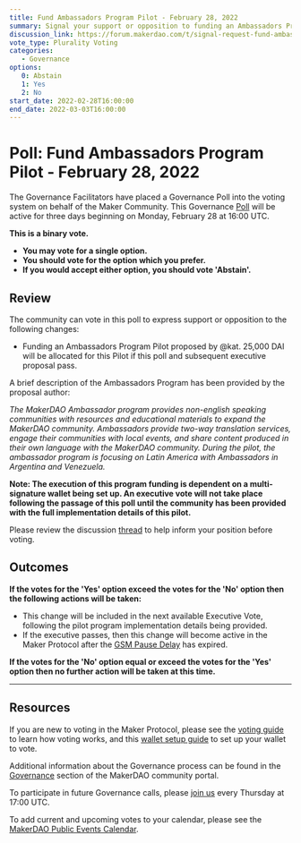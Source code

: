 ```yaml
---
title: Fund Ambassadors Program Pilot - February 28, 2022
summary: Signal your support or opposition to funding an Ambassadors Program Piolet for 25,000 DAI.
discussion_link: https://forum.makerdao.com/t/signal-request-fund-ambassadors-program-pilot/13199
vote_type: Plurality Voting
categories:
   - Governance
options:
   0: Abstain
   1: Yes
   2: No
start_date: 2022-02-28T16:00:00
end_date: 2022-03-03T16:00:00
---
```

# Poll: Fund Ambassadors Program Pilot - February 28, 2022

The Governance Facilitators have placed a Governance Poll into the voting system on behalf of the Maker Community. This Governance [Poll](https://community-development.makerdao.com/en/learn/governance/on-chain-gov) will be active for three days beginning on Monday, February 28 at 16:00 UTC.

**This is a binary vote.** 
- **You may vote for a single option.** 
- **You should vote for the option which you prefer.**
- **If you would accept either option, you should vote 'Abstain'.**

## Review

The community can vote in this poll to express support or opposition to the following changes: 
* Funding an Ambassadors Program Pilot proposed by @kat. 25,000 DAI will be allocated for this Pilot if this poll and subsequent executive proposal pass.

A brief description of the Ambassadors Program has been provided by the proposal author:

*The MakerDAO Ambassador program provides non-english speaking communities with resources and educational materials to expand the MakerDAO community. Ambassadors provide two-way translation services, engage their communities with local events, and share content produced in their own language with the MakerDAO community. During the pilot, the ambassador program is focusing on Latin America with Ambassadors in Argentina and Venezuela.*

**Note: The execution of this program funding is dependent on a multi-signature wallet being set up. An executive vote will not take place following the passage of this poll until the community has been provided with the full implementation details of this pilot.**

Please review the discussion [thread](https://forum.makerdao.com/t/signal-request-fund-ambassadors-program-pilot/13199) to help inform your position before voting.

## Outcomes

**If the votes for the 'Yes' option exceed the votes for the 'No' option then the following actions will be taken:**
* This change will be included in the next available Executive Vote, following the pilot program implementation details being provided.
* If the executive passes, then this change will become active in the Maker Protocol after the [GSM Pause Delay](https://community-development.makerdao.com/en/learn/governance/param-gsm-pause-delay) has expired.

**If the votes for the 'No' option equal or exceed the votes for the 'Yes' option then no further action will be taken at this time.**

---

## Resources

If you are new to voting in the Maker Protocol, please see the [voting guide](https://community-development.makerdao.com/en/learn/governance/how-voting-works/) to learn how voting works, and this [wallet setup guide](https://community-development.makerdao.com/en/learn/governance/voting-setup/) to set up your wallet to vote.

Additional information about the Governance process can be found in the [Governance](https://community-development.makerdao.com/en/learn/governance) section of the MakerDAO community portal.

To participate in future Governance calls, please [join us](https://github.com/makerdao/community/tree/master/governance/governance-and-risk-meetings) every Thursday at 17:00 UTC.

To add current and upcoming votes to your calendar, please see the [MakerDAO Public Events Calendar](https://calendar.google.com/calendar/embed?src=makerdao.com_3efhm2ghipksegl009ktniomdk%40group.calendar.google.com&ctz=UTC&mode=week&showCalendars=0&showPrint=0).

